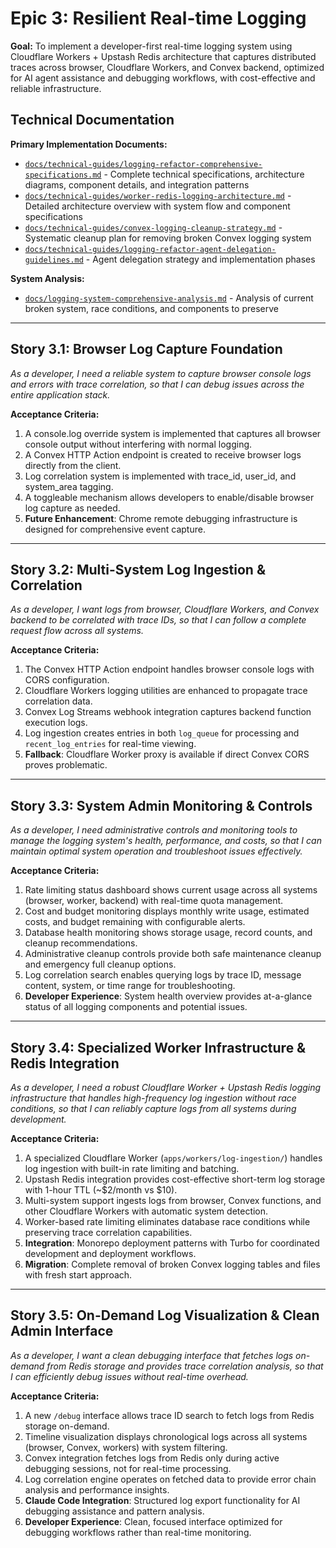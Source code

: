 # Epic 3: Resilient Real-time Logging

**Goal:** To implement a developer-first real-time logging system using Cloudflare Workers + Upstash Redis architecture that captures distributed traces across browser, Cloudflare Workers, and Convex backend, optimized for AI agent assistance and debugging workflows, with cost-effective and reliable infrastructure.

## Technical Documentation

**Primary Implementation Documents:**

- [`docs/technical-guides/logging-refactor-comprehensive-specifications.md`](../technical-guides/logging-refactor-comprehensive-specifications.md) - Complete technical specifications, architecture diagrams, component details, and integration patterns
- [`docs/technical-guides/worker-redis-logging-architecture.md`](../technical-guides/worker-redis-logging-architecture.md) - Detailed architecture overview with system flow and component specifications
- [`docs/technical-guides/convex-logging-cleanup-strategy.md`](../technical-guides/convex-logging-cleanup-strategy.md) - Systematic cleanup plan for removing broken Convex logging system
- [`docs/technical-guides/logging-refactor-agent-delegation-guidelines.md`](../technical-guides/logging-refactor-agent-delegation-guidelines.md) - Agent delegation strategy and implementation phases

**System Analysis:**

- [`docs/logging-system-comprehensive-analysis.md`](../logging-system-comprehensive-analysis.md) - Analysis of current broken system, race conditions, and components to preserve

---

## Story 3.1: Browser Log Capture Foundation

_As a developer, I need a reliable system to capture browser console logs and errors with trace correlation, so that I can debug issues across the entire application stack._

**Acceptance Criteria:**

1.  A console.log override system is implemented that captures all browser console output without interfering with normal logging.
2.  A Convex HTTP Action endpoint is created to receive browser logs directly from the client.
3.  Log correlation system is implemented with trace_id, user_id, and system_area tagging.
4.  A toggleable mechanism allows developers to enable/disable browser log capture as needed.
5.  **Future Enhancement**: Chrome remote debugging infrastructure is designed for comprehensive event capture.

---

## Story 3.2: Multi-System Log Ingestion & Correlation

_As a developer, I want logs from browser, Cloudflare Workers, and Convex backend to be correlated with trace IDs, so that I can follow a complete request flow across all systems._

**Acceptance Criteria:**

1.  The Convex HTTP Action endpoint handles browser console logs with CORS configuration.
2.  Cloudflare Workers logging utilities are enhanced to propagate trace correlation data.
3.  Convex Log Streams webhook integration captures backend function execution logs.
4.  Log ingestion creates entries in both `log_queue` for processing and `recent_log_entries` for real-time viewing.
5.  **Fallback**: Cloudflare Worker proxy is available if direct Convex CORS proves problematic.

---

## Story 3.3: System Admin Monitoring & Controls

_As a developer, I need administrative controls and monitoring tools to manage the logging system's health, performance, and costs, so that I can maintain optimal system operation and troubleshoot issues effectively._

**Acceptance Criteria:**

1.  Rate limiting status dashboard shows current usage across all systems (browser, worker, backend) with real-time quota management.
2.  Cost and budget monitoring displays monthly write usage, estimated costs, and budget remaining with configurable alerts.
3.  Database health monitoring shows storage usage, record counts, and cleanup recommendations.
4.  Administrative cleanup controls provide both safe maintenance cleanup and emergency full cleanup options.
5.  Log correlation search enables querying logs by trace ID, message content, system, or time range for troubleshooting.
6.  **Developer Experience**: System health overview provides at-a-glance status of all logging components and potential issues.

---

## Story 3.4: Specialized Worker Infrastructure & Redis Integration

_As a developer, I need a robust Cloudflare Worker + Upstash Redis logging infrastructure that handles high-frequency log ingestion without race conditions, so that I can reliably capture logs from all systems during development._

**Acceptance Criteria:**

1.  A specialized Cloudflare Worker (`apps/workers/log-ingestion/`) handles log ingestion with built-in rate limiting and batching.
2.  Upstash Redis integration provides cost-effective short-term log storage with 1-hour TTL (~$2/month vs $10).
3.  Multi-system support ingests logs from browser, Convex functions, and other Cloudflare Workers with automatic system detection.
4.  Worker-based rate limiting eliminates database race conditions while preserving trace correlation capabilities.
5.  **Integration**: Monorepo deployment patterns with Turbo for coordinated development and deployment workflows.
6.  **Migration**: Complete removal of broken Convex logging tables and files with fresh start approach.

---

## Story 3.5: On-Demand Log Visualization & Clean Admin Interface

_As a developer, I want a clean debugging interface that fetches logs on-demand from Redis storage and provides trace correlation analysis, so that I can efficiently debug issues without real-time overhead._

**Acceptance Criteria:**

1.  A new `/debug` interface allows trace ID search to fetch logs from Redis storage on-demand.
2.  Timeline visualization displays chronological logs across all systems (browser, Convex, workers) with system filtering.
3.  Convex integration fetches logs from Redis only during active debugging sessions, not for real-time processing.
4.  Log correlation engine operates on fetched data to provide error chain analysis and performance insights.
5.  **Claude Code Integration**: Structured log export functionality for AI debugging assistance and pattern analysis.
6.  **Developer Experience**: Clean, focused interface optimized for debugging workflows rather than real-time monitoring.
